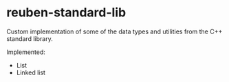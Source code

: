 # reuben-standard-lib
Custom implementation of some of the data types and utilities from the C++ standard library.

Implemented:
- List
- Linked list